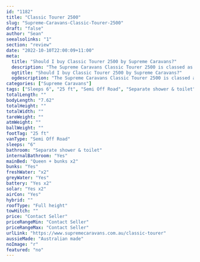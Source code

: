 ```yaml
---
id: "1182"
title: "Classic Tourer 2500"
slug: "Supreme-Caravans-Classic-Tourer-2500"
draft: "false"
author: "Sean"
seealsolinks: "1"
section: "review"
date: "2022-10-10T22:00:09+11:00"
meta:
  title: "Should I buy Classic Tourer 2500 by Supreme Caravans?"
  description: "The Supreme Caravans Classic Tourer 2500 is classed as Semi Off Road, and sleeps 6 people. It is Australian made and comes in at 25 ft. It generally has Separate shower & toilet."
  ogtitle: "Should I buy Classic Tourer 2500 by Supreme Caravans?"
  ogdescription: "The Supreme Caravans Classic Tourer 2500 is classed as Semi Off Road, and sleeps 6 people. It is Australian made and comes in at 25 ft. It generally has Separate shower & toilet."
categories: ["Supreme Caravans"]
tags: ["Sleeps 6", "25 ft", "Semi Off Road", "Separate shower & toilet", "Full height", "Price Unknown", "Australian made"]
totalLength: ""
bodyLength: "7.62"
totalHeight: ""
totalWidth: ""
tareWeight: ""
atmWeight: ""
ballWeight: ""
footTag: "25 ft"
vanType: "Semi Off Road"
sleeps: "6"
bathroom: "Separate shower & toilet"
internalBathroom: "Yes"
mainBed: "Queen + bunks x2"
bunks: "Yes"
freshWater: "x2"
greyWater: "Yes"
battery: "Yes x2"
solar: "Yes x2"
airCon: "Yes"
hybrid: ""
roofType: "Full height"
towHitch: ""
price: "Contact Seller"
priceRangeMin: "Contact Seller"
priceRangeMax: "Contact Seller"
urlLink: "https://www.supremecaravans.com.au/classic-tourer"
aussieMade: "Australian made"
noImage: "r"
featured: "no"
---
```

